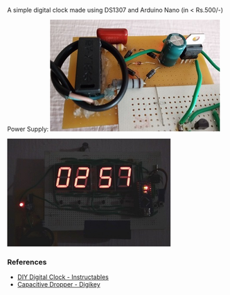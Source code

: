 A simple digital clock made using DS1307 and Arduino Nano (in < Rs.500/-)

Power Supply: ![Power Supply](media/power.jpg "Power Supply")

![Clock](media/photo1.jpg "Clock")

### References
* <a href="https://www.instructables.com/id/DIY-Digital-Clock-With-7-Segment-LED-Display/" target="_blank">DIY Digital Clock - Instructables</a>
* <a href="https://www.digikey.it/en/maker/projects/capacitive-dropper/965d2328b35e43079e4eb99cf717137f" target="_blank">Capacitive Dropper - Digikey</a>